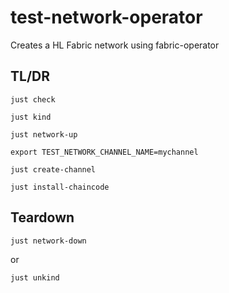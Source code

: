 # test-network-operator
Creates a HL Fabric network using fabric-operator

## TL/DR

```shell
just check 

just kind 
```

```shell
just network-up
```

```shell
export TEST_NETWORK_CHANNEL_NAME=mychannel

just create-channel

just install-chaincode 
```

## Teardown

```shell
just network-down
```

or 

```shell
just unkind
```